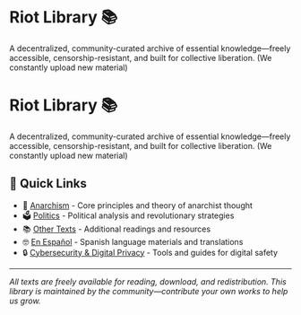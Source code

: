 # Riot Library 📚 
A decentralized, community-curated archive of essential knowledge—freely accessible, censorship-resistant, and built for collective liberation.
(We constantly upload new material)

# Riot Library 📚 
A decentralized, community-curated archive of essential knowledge—freely accessible, censorship-resistant, and built for collective liberation.
(We constantly upload new material)

## 🚀 Quick Links

- 🏴 [Anarchism](anarchism.md) - Core principles and theory of anarchist thought
- 🗳 [Politics](politics.md) - Political analysis and revolutionary strategies  
- 📚 [Other Texts](other-texts.md) - Additional readings and resources
- 🤓 [En Español](espanol.md) - Spanish language materials and translations
- 🔒 [Cybersecurity & Digital Privacy](cybersecurity.md) - Tools and guides for digital safety

---

*All texts are freely available for reading, download, and redistribution. This library is maintained by the community—contribute your own works to help us grow.*

